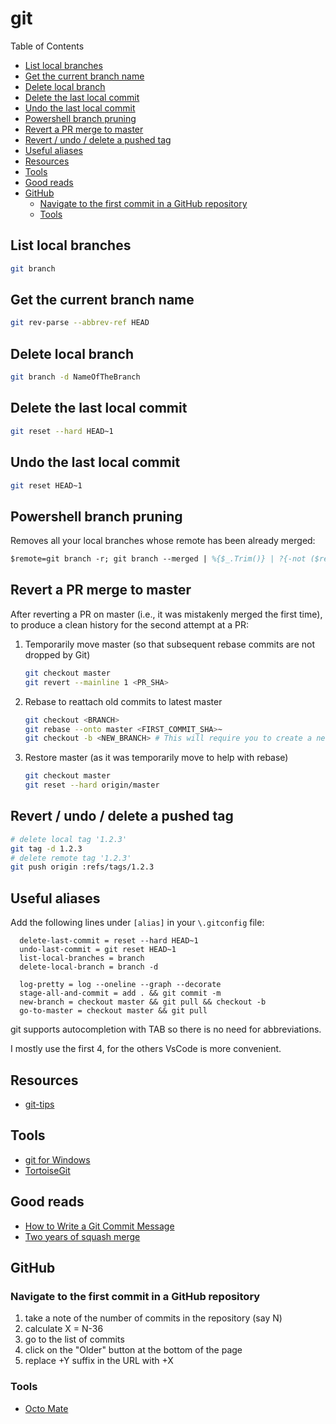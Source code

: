 # git

Table of Contents
<!-- START doctoc generated TOC please keep comment here to allow auto update -->
<!-- DON'T EDIT THIS SECTION, INSTEAD RE-RUN doctoc TO UPDATE -->
<!-- Generated with [DocToc](https://github.com/thlorenz/doctoc) -->

- [List local branches](#list-local-branches)
- [Get the current branch name](#get-the-current-branch-name)
- [Delete local branch](#delete-local-branch)
- [Delete the last local commit](#delete-the-last-local-commit)
- [Undo the last local commit](#undo-the-last-local-commit)
- [Powershell branch pruning](#powershell-branch-pruning)
- [Revert a PR merge to master](#revert-a-pr-merge-to-master)
- [Revert / undo / delete a pushed tag](#revert--undo--delete-a-pushed-tag)
- [Useful aliases](#useful-aliases)
- [Resources](#resources)
- [Tools](#tools)
- [Good reads](#good-reads)
- [GitHub](#github)
  - [Navigate to the first commit in a GitHub repository](#navigate-to-the-first-commit-in-a-github-repository)
  - [Tools](#tools-1)

<!-- END doctoc generated TOC please keep comment here to allow auto update -->

## List local branches

```bash
git branch
```

## Get the current branch name

```bash
git rev-parse --abbrev-ref HEAD
```

## Delete local branch

```bash
git branch -d NameOfTheBranch
```


## Delete the last local commit

```bash
git reset --hard HEAD~1
```

## Undo the last local commit

```bash
git reset HEAD~1
```

## Powershell branch pruning

Removes all your local branches whose remote has been already merged:

```ps
$remote=git branch -r; git branch --merged | %{$_.Trim()} | ?{-not ($remote -like '*' + $_) } | %{git branch -D "$_"}
```

## Revert a PR merge to master

After reverting a PR on master (i.e., it was mistakenly merged the first time), to produce a clean history for the second attempt at a PR:

1. Temporarily move master (so that subsequent rebase commits are not dropped by Git)
    
    ```bash
    git checkout master
    git revert --mainline 1 <PR_SHA>
    ```

1. Rebase to reattach old commits to latest master

    ```bash
    git checkout <BRANCH>
    git rebase --onto master <FIRST_COMMIT_SHA>~
    git checkout -b <NEW_BRANCH> # This will require you to create a new PR.  You should no longer use <BRANCH> but instead use <NEW_BRANCH> going forward.
    ```
  
1. Restore master (as it was temporarily move to help with rebase)

    ```bash
    git checkout master
    git reset --hard origin/master
    ```

## Revert / undo / delete a pushed tag

```bash
# delete local tag '1.2.3'
git tag -d 1.2.3
# delete remote tag '1.2.3'
git push origin :refs/tags/1.2.3
```
    
## Useful aliases

Add the following lines under `[alias]` in your `\.gitconfig` file:

```
  delete-last-commit = reset --hard HEAD~1
  undo-last-commit = git reset HEAD~1
  list-local-branches = branch
  delete-local-branch = branch -d

  log-pretty = log --oneline --graph --decorate
  stage-all-and-commit = add . && git commit -m
  new-branch = checkout master && git pull && checkout -b
  go-to-master = checkout master && git pull
```

git supports autocompletion with TAB so there is no need for abbreviations.

I mostly use the first 4, for the others VsCode is more convenient.

## Resources

- [git-tips](https://github.com/git-tips/tips)

## Tools

- [git for Windows](https://chocolatey.org/packages/git)
- [TortoiseGit](https://chocolatey.org/packages/TortoiseGit)

## Good reads

- [How to Write a Git Commit Message](https://chris.beams.io/posts/git-commit/)
- [Two years of squash merge](https://blog.dnsimple.com/2019/01/two-years-of-squash-merge/)

## GitHub

### Navigate to the first commit in a GitHub repository

1. take a note of the number of commits in the repository (say N)
1. calculate X = N-36
1. go to the list of commits
1. click on the "Older" button at the bottom of the page
1. replace +Y suffix in the URL with +X

### Tools

- [Octo Mate](https://chrome.google.com/webstore/detail/octo-mate/baggcehellihkglakjnmnhpnjmkbmpkf)